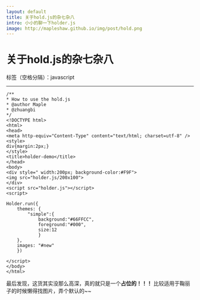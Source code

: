 ```yaml
---
layout: default
title: 关于hold.js的杂七杂八
intro: 小小的聊一下holder.js
image: http://mapleshaw.github.io/img/post/hold.png
---
```


# 关于hold.js的杂七杂八

标签（空格分隔）：javascript

---


    /**
    * How to use the hold.js
    * @author Maple
    * @zhuangbi
    */
    <!DOCTYPE html>
    <html>
    <head>
    <meta http-equiv="Content-Type" content="text/html; charset=utf-8" />    
    <style>
    div{margin:2px;}   
    </style>
    <title>holder-demo</title>
    </head>     
    <body>
    <div style=" width:200px; background-color:#F9F">
    <img src="holder.js/200x100">
    </div>
    <script src="holder.js"></script>
    <script>
     
    Holder.run({
        themes: {
            "simple":{
                background:"#66FFCC",
                foreground:"#000",
                size:12
                }
        },
        images: "#new"
        })
          
    </script>
    </body>
    </html>

最后发现，这货其实没那么高深，真的就只是一个**占位的！！！**
比较适用于鞠丽子的时候懒得找图片，弄个默认的~~



